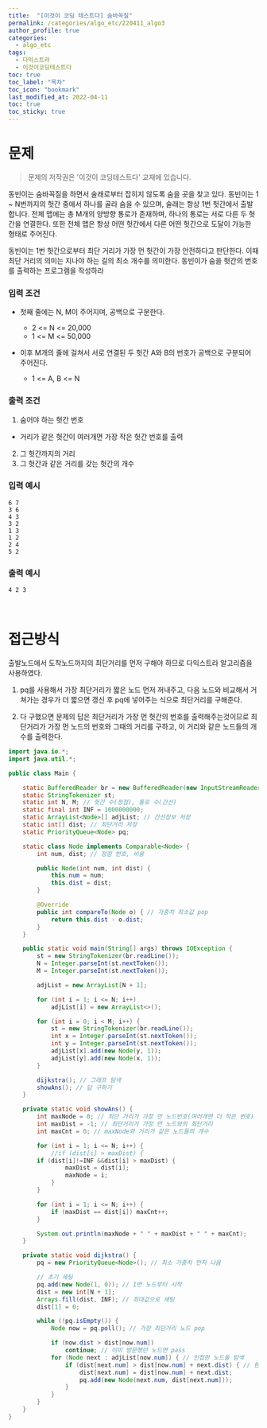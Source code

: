 ```yaml
---
title:  "[이것이 코딩 테스트다] 숨바꼭질"
permalink: /categories/algo_etc/220411_algo3
author_profile: true
categories:
  - algo_etc
tags:
  - 다익스트라
  - 이것이코딩테스트다
toc: true
toc_label: "목차"
toc_icon: "bookmark"
last_modified_at: 2022-04-11
toc: true
toc_sticky: true
---
```


# 문제
> 문제의 저작권은 '이것이 코딩테스트다' 교재에 있습니다.  

동빈이는 숨바꼭질을 하면서 술래로부터 잡히지 않도록 숨을 곳을 찾고 있다. 동빈이는 1 ~ N번까지의 헛간 중에서 하나를 골라 숨을 수 있으며, 술래는 항상 1번 헛간에서 출발합니다. 전체 맵에는 총 M개의 양방향 통로가 존재하며, 하나의 통로는 서로 다른 두 헛간을 연결한다. 또한 전체 맵은 항상 어떤 헛간에서 다른 어떤 헛간으로 도달이 가능한 형태로 주어진다.  

동빈이는 1번 헛간으로부터 최단 거리가 가장 먼 헛간이 가장 안전하다고 판단한다. 이때 최단 거리의 의미는 지나야 하는 길의 최소 개수를 의미한다. 동빈이가 숨을 헛간의 번호를 출력하는 프로그램을 작성하라  

### 입력 조건 
- 첫째 줄에는 N, M이 주어지며, 공백으로 구분한다.  
    - 2 <= N <= 20,000  
    - 1 <= M <= 50,000  

- 이후 M개의 줄에 걸쳐서 서로 연결된 두 헛간 A와 B의 번호가 공백으로 구분되어 주어진다.  
    - 1 <= A, B <= N    

### 출력 조건  
1) 숨어야 하는 헛간 번호  
- 거리가 같은 헛간이 여러개면 가장 작은 헛간 번호를 출력  

2) 그 헛간까지의 거리  
3) 그 헛간과 같은 거리를 갖는 헛간의 개수  


### 입력 예시
```
6 7
3 6
4 3
3 2
1 3
1 2
2 4
5 2
```

### 출력 예시
```
4 2 3
```  

<br/>

# 접근방식  
출발노드에서 도착노드까지의 최단거리를 먼저 구해야 하므로 다익스트라 알고리즘을 사용하였다.  

1) pq를 사용해서 가장 최단거리가 짧은 노드 먼저 꺼내주고, 다음 노드와 비교해서 거쳐가는 경우가 더 짧으면 갱신 후 pq에 넣어주는 식으로 최단거리를 구해준다.  

2) 다 구했으면 문제의 답은 최단거리가 가장 먼 헛간의 번호를 출력해주는것이므로 최단거리가 가장 먼 노드의 번호와 그때의 거리를 구하고, 이 거리와 같은 노드들의 개수를 출력한다.  
  

```java
import java.io.*;
import java.util.*;

public class Main {

	static BufferedReader br = new BufferedReader(new InputStreamReader(System.in));
	static StringTokenizer st;
	static int N, M; // 헛간 수(정점), 통로 수(간선)
	static final int INF = 1000000000;
	static ArrayList<Node>[] adjList; // 간선정보 저장
	static int[] dist; // 최단거리 저장
	static PriorityQueue<Node> pq;

	static class Node implements Comparable<Node> {
		int num, dist; // 정점 번호, 비용

		public Node(int num, int dist) {
			this.num = num;
			this.dist = dist;
		}

		@Override
		public int compareTo(Node o) { // 가중치 최소값 pop
			return this.dist - o.dist;
		}
	}

	public static void main(String[] args) throws IOException {
		st = new StringTokenizer(br.readLine());
		N = Integer.parseInt(st.nextToken());
		M = Integer.parseInt(st.nextToken());

		adjList = new ArrayList[N + 1];

		for (int i = 1; i <= N; i++)
			adjList[i] = new ArrayList<>();

		for (int i = 0; i < M; i++) {
			st = new StringTokenizer(br.readLine());
			int x = Integer.parseInt(st.nextToken());
			int y = Integer.parseInt(st.nextToken());
			adjList[x].add(new Node(y, 1));
			adjList[y].add(new Node(x, 1));
		}

		dijkstra(); // 그래프 탐색
		showAns(); // 답 구하기
	}

	private static void showAns() {
		int maxNode = 0; // 최단 거리가 가장 먼 노드번호(여러개면 더 작은 번호)
		int maxDist = -1; // 최단거리가 가장 먼 노드와의 최단거리
		int maxCnt = 0; // maxNode와 거리가 같은 노드들의 개수

		for (int i = 1; i <= N; i++) {
			//if (dist[i] > maxDist) {
        if (dist[i]!=INF &&dist[i] > maxDist) {
				maxDist = dist[i];
				maxNode = i;
			}
		}

		for (int i = 1; i <= N; i++) {
			if (maxDist == dist[i]) maxCnt++;
		}

		System.out.println(maxNode + " " + maxDist + " " + maxCnt);
	}

	private static void dijkstra() {
		pq = new PriorityQueue<Node>(); // 최소 가중치 먼저 나옴

		// 초기 세팅
		pq.add(new Node(1, 0)); // 1번 노드부터 시작
		dist = new int[N + 1];
		Arrays.fill(dist, INF); // 최대값으로 세팅
		dist[1] = 0;

		while (!pq.isEmpty()) {
			Node now = pq.poll(); // 가장 최단거리 노드 pop

			if (now.dist > dist[now.num])
				continue; // 이미 방문했던 노드면 pass
			for (Node next : adjList[now.num]) { // 인접한 노드들 탐색
				if (dist[next.num] > dist[now.num] + next.dist) { // 현재 노드에서 다른 노드를 거치는 거리가 더 짦으면 갱신
					dist[next.num] = dist[now.num] + next.dist;
					pq.add(new Node(next.num, dist[next.num]));
				}
			}
		}
	}
}
```  
